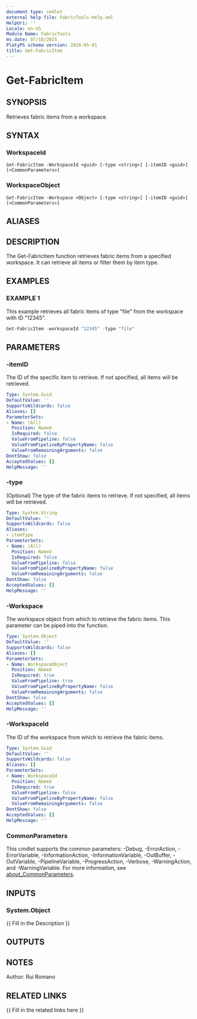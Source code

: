 ```yaml
---
document type: cmdlet
external help file: FabricTools-Help.xml
HelpUri: ''
Locale: en-US
Module Name: FabricTools
ms.date: 07/18/2025
PlatyPS schema version: 2024-05-01
title: Get-FabricItem
---
```


# Get-FabricItem

## SYNOPSIS

Retrieves fabric items from a workspace.

## SYNTAX

### WorkspaceId

```
Get-FabricItem -WorkspaceId <guid> [-type <string>] [-itemID <guid>] [<CommonParameters>]
```

### WorkspaceObject

```
Get-FabricItem -Workspace <Object> [-type <string>] [-itemID <guid>] [<CommonParameters>]
```

## ALIASES

## DESCRIPTION

The Get-FabricItem function retrieves fabric items from a specified workspace.
It can retrieve all items or filter them by item type.

## EXAMPLES

### EXAMPLE 1

This example retrieves all fabric items of type "file" from the workspace with ID "12345".

```powershell
Get-FabricItem -workspaceId "12345" -type "file"
```

## PARAMETERS

### -itemID

The ID of the specific item to retrieve.
If not specified, all items will be retrieved.

```yaml
Type: System.Guid
DefaultValue: ''
SupportsWildcards: false
Aliases: []
ParameterSets:
- Name: (All)
  Position: Named
  IsRequired: false
  ValueFromPipeline: false
  ValueFromPipelineByPropertyName: false
  ValueFromRemainingArguments: false
DontShow: false
AcceptedValues: []
HelpMessage: ''
```

### -type

(Optional) The type of the fabric items to retrieve.
If not specified, all items will be retrieved.

```yaml
Type: System.String
DefaultValue: ''
SupportsWildcards: false
Aliases:
- itemType
ParameterSets:
- Name: (All)
  Position: Named
  IsRequired: false
  ValueFromPipeline: false
  ValueFromPipelineByPropertyName: false
  ValueFromRemainingArguments: false
DontShow: false
AcceptedValues: []
HelpMessage: ''
```

### -Workspace

The workspace object from which to retrieve the fabric items.
This parameter can be piped into the function.

```yaml
Type: System.Object
DefaultValue: ''
SupportsWildcards: false
Aliases: []
ParameterSets:
- Name: WorkspaceObject
  Position: Named
  IsRequired: true
  ValueFromPipeline: true
  ValueFromPipelineByPropertyName: false
  ValueFromRemainingArguments: false
DontShow: false
AcceptedValues: []
HelpMessage: ''
```

### -WorkspaceId

The ID of the workspace from which to retrieve the fabric items.

```yaml
Type: System.Guid
DefaultValue: ''
SupportsWildcards: false
Aliases: []
ParameterSets:
- Name: WorkspaceId
  Position: Named
  IsRequired: true
  ValueFromPipeline: false
  ValueFromPipelineByPropertyName: false
  ValueFromRemainingArguments: false
DontShow: false
AcceptedValues: []
HelpMessage: ''
```

### CommonParameters

This cmdlet supports the common parameters: -Debug, -ErrorAction, -ErrorVariable,
-InformationAction, -InformationVariable, -OutBuffer, -OutVariable, -PipelineVariable,
-ProgressAction, -Verbose, -WarningAction, and -WarningVariable. For more information, see
[about_CommonParameters](https://go.microsoft.com/fwlink/?LinkID=113216).

## INPUTS

### System.Object

{{ Fill in the Description }}

## OUTPUTS

## NOTES

Author: Rui Romano

## RELATED LINKS

{{ Fill in the related links here }}

